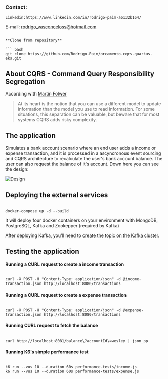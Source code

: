 ### Contact:

```
Linkedin:https://www.linkedin.com/in/rodrigo-paim-a6132b164/
```

E-mail: rodrigo_vasconceloss@hotmail.com

````

**Clone from repository**

``` bash
git clone https://github.com/Rodrigo-Paim/orcamento-cqrs-quarkus-eks.git
````

## About CQRS - Command Query Responsibility Segregation

According with [Martin Folwer](https://martinfowler.com/bliki/CQRS.html)

> At its heart is the notion that you can use a different model to update information than the model you use to read information.
> For some situations, this separation can be valuable, but beware that for most systems CQRS adds risky complexity.

## The application

Simulates a bank account scenario where an end user adds a income or expense transaction, and it is processed in a ascyncronous event sourcing and CQRS architecture to recalculate the user's bank account balance. The user can also request the balance of it's account. Down here you can see the design:

![Design](/images/design.png)

## Deploying the external services

```

docker-compose up -d --build

```

It will deploy four docker containers on your environment with MongoDB, PostgreSQL, Kafka and Zookepper (required by Kafka)

After deploying Kafka, you'll need to [create the topic on the Kafka cluster](https://kafka.apache.org/quickstart).

## Testing the application

#### Running a CURL request to create a income transaction

```

curl -X POST -H "Content-Type: application/json" -d @income-transaction.json http://localhost:8080/transactions

```

#### Running a CURL request to create a expense transaction

```

curl -X POST -H "Content-Type: application/json" -d @expense-transaction.json http://localhost:8080/transactions

```

#### Running CURL request to fetch the balance

```

curl http://localhost:8081/balance\?accountId\=wesley | json_pp

```

#### Running [K6's](https://k6.io) simple performance test

```

k6 run --vus 10 --duration 60s performance-tests/income.js
k6 run --vus 10 --duration 60s performance-tests/expense.js

```
